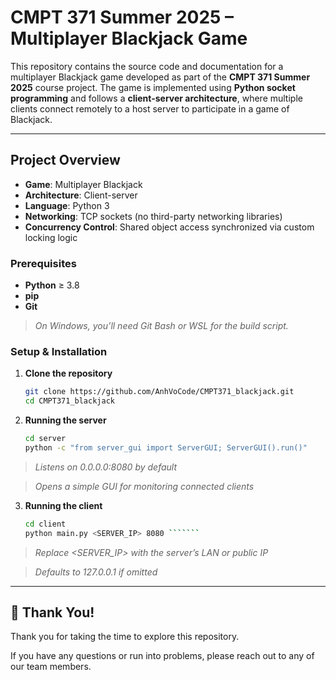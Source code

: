 # CMPT 371 Summer 2025 – Multiplayer Blackjack Game

This repository contains the source code and documentation for a multiplayer Blackjack game developed as part of the **CMPT 371 Summer 2025** course project. The game is implemented using **Python socket programming** and follows a **client-server architecture**, where multiple clients connect remotely to a host server to participate in a game of Blackjack.

---

## Project Overview

- **Game**: Multiplayer Blackjack
- **Architecture**: Client-server
- **Language**: Python 3
- **Networking**: TCP sockets (no third-party networking libraries)
- **Concurrency Control**: Shared object access synchronized via custom locking logic

### Prerequisites

- **Python** ≥ 3.8  
- **pip**  
- **Git**  

> _On Windows, you’ll need Git Bash or WSL for the build script._

### Setup & Installation

1. **Clone the repository**
   
   ```bash
   git clone https://github.com/AnhVoCode/CMPT371_blackjack.git
   cd CMPT371_blackjack
3. **Running the server**
   
   ```bash
   cd server
   python -c "from server_gui import ServerGUI; ServerGUI().run()"

  > _Listens on 0.0.0.0:8080 by default_

  > _Opens a simple GUI for monitoring connected clients_
3. **Running the client**

   ```bash
   cd client
   python main.py <SERVER_IP> 8080 ```````

  > _Replace <SERVER_IP> with the server’s LAN or public IP_

  > _Defaults to 127.0.0.1 if omitted_


---

## 🎉 Thank You!

Thank you for taking the time to explore this repository.

If you have any questions or run into problems, please reach out to any of our team members.


